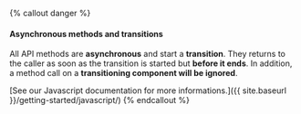 {% callout danger %}
#### Asynchronous methods and transitions

All API methods are **asynchronous** and start a **transition**. They returns to the caller as soon as the transition is started but **before it ends**. In addition, a method call on a **transitioning component will be ignored**.

[See our Javascript documentation for more informations.]({{ site.baseurl }}/getting-started/javascript/)
{% endcallout %}
